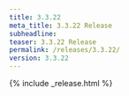 ```yaml
---
title: 3.3.22
meta_title: 3.3.22 Release
subheadline: 
teaser: 3.3.22 Release
permalink: /releases/3.3.22/
version: 3.3.22
---
```


{% include _release.html %}
